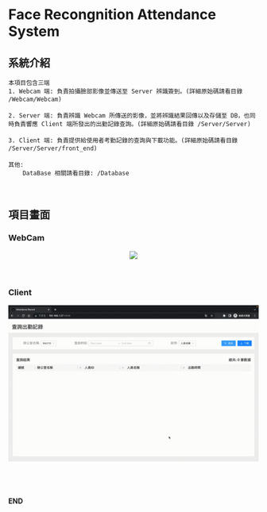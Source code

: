 # Face Recongnition Attendance System

## 系統介紹
```
本項目包含三端
1. Webcam 端: 負責拍攝臉部影像並傳送至 Server 辨識簽到。(詳細原始碼請看目錄 /Webcam/Webcam)

2. Server 端: 負責辨識 Webcam 所傳送的影像，並將辨識結果回傳以及存儲至 DB，也同時負責響應 Client 端所發出的出勤記錄查詢。(詳細原始碼請看目錄 /Server/Server)

3. Client 端: 負責提供給使用者考勤記錄的查詢與下載功能。(詳細原始碼請看目錄 /Server/Server/front_end)

其他:
    DataBase 相關請看目錄: /Database
```
<br/>

## 項目畫面
### WebCam 
<p align="center">
<img heigh='650' src='https://raw.githubusercontent.com/alsk1369854/face_recognition_attendance_system/master/screenshots/Webcam.gif'/>
</p>
<br/>

### Client
<p align="center">
<img width='700' src='https://raw.githubusercontent.com/alsk1369854/face_recognition_attendance_system/master/screenshots/Client.gif'/>
</p>
<br/>

<br/>

#### END